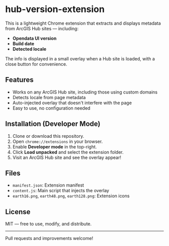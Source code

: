 # hub-version-extension
This is a lightweight Chrome extension that extracts and displays metadata from ArcGIS Hub sites — including:

- **Opendata UI version**
- **Build date**
- **Detected locale**

The info is displayed in a small overlay when a Hub site is loaded, with a close button for convenience.

## Features

- Works on any ArcGIS Hub site, including those using custom domains
- Detects locale from page metadata
- Auto-injected overlay that doesn't interfere with the page
- Easy to use, no configuration needed

## Installation (Developer Mode)

1. Clone or download this repository.
2. Open `chrome://extensions` in your browser.
3. Enable **Developer mode** in the top-right.
4. Click **Load unpacked** and select the extension folder.
5. Visit an ArcGIS Hub site and see the overlay appear!

## Files

- `manifest.json`: Extension manifest
- `content.js`: Main script that injects the overlay
- `earth16.png`, `earth48.png`, `earth128.png`: Extension icons

## License

MIT — free to use, modify, and distribute.

---

Pull requests and improvements welcome!
